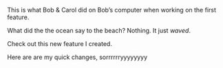 This is what Bob & Carol did on Bob’s computer when working on the first feature.

What did the the ocean say to the beach?
Nothing. It just *waved*.

Check out this new feature I created.

Here are are my quick changes, sorrrrrryyyyyyyy